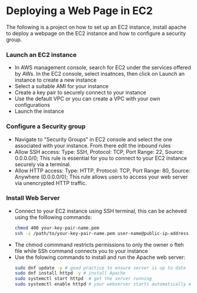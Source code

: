# Deploying a Web Page in EC2
The following is a project on how to set up an EC2 instance, install apache to deploy a webpage on the EC2 instance and how to configure a security group.

### Launch an EC2 instance
* In AWS management console, search for EC2 under the services offered by AWs. In the EC2 console, select insatnces,  then click on Launch an instance to create a new instance
* Select a suitable AMI for your instance
* Create a key pair to securely connect to your instance
* Use the default VPC or you can create a VPC with your own configurations
* Launch the instance

### Configure a Security group
* Navigate to "Security Groups" in EC2 console and select the one associated with your instance. From there edit the inbound rules
* Allow SSH access: Type: SSH, Protocol: TCP, Port Range: 22, Source: 0.0.0.0/0; This rule is essential for you to connect to your EC2 instance securely via a terminal.
* Allow HTTP access: Type: HTTP, Protocol: TCP, Port Range: 80, Source: Anywhere (0.0.0.0/0); This rule allows users to access your web server via unencrypted HTTP traffic.

### Install Web Server
* Connect to your EC2 instance using SSH terminal, this can be acheved using the folllowing commands:
   ```bash
   chmod 400 your-key-pair-name.pem
   ssh -i /path/to/your-key-pair-name.pem user-name@public-ip-address
* The chmod commmand restricts permissions to only the owner o fteh file while SSh command connects you to your   instance
* Use the folowing commands to install and run the Apache web server:
  ```bash
  sudo dnf update -y # good practice to ensure server is up to date
  sudo dnf install httpd -y # install Apache
  sudo systemctl start httpd  # get the server running
  sudo systemctl enable httpd # your webserver starts automatically every time ec2 reboots

### 
